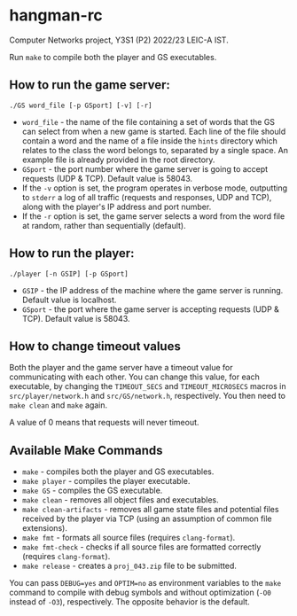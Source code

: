 # hangman-rc

Computer Networks project, Y3S1 (P2) 2022/23 LEIC-A IST.

Run `make` to compile both the player and GS executables.

## How to run the game server:

```
./GS word_file [-p GSport] [-v] [-r]
```

-   `word_file` - the name of the file containing a set of words that the GS can select from when a new game is started. Each line of the file should contain a word and the name of a file inside the `hints` directory which relates to the class the word belongs to, separated by a single space. An example file is already provided in the root directory.
-   `GSport` - the port number where the game server is going to accept requests (UDP & TCP). Default value is 58043.
-   If the `-v` option is set, the program operates in verbose mode, outputting to `stderr` a log of all traffic (requests and responses, UDP and TCP), along with the player's IP address and port number.
-   If the `-r` option is set, the game server selects a word from the word file at random, rather than sequentially (default).

## How to run the player:

```
./player [-n GSIP] [-p GSport]
```

-   `GSIP` - the IP address of the machine where the game server is running. Default value is localhost.
-   `GSport` - the port where the game server is accepting requests (UDP & TCP). Default value is 58043.

## How to change timeout values

Both the player and the game server have a timeout value for communicating with each other. You can change this value, for each executable, by changing the `TIMEOUT_SECS` and `TIMEOUT_MICROSECS` macros in `src/player/network.h` and `src/GS/network.h`, respectively. You then need to `make clean` and `make` again.

A value of 0 means that requests will never timeout.

## Available Make Commands

-   `make` - compiles both the player and GS executables.
-   `make player` - compiles the player executable.
-   `make GS` - compiles the GS executable.
-   `make clean` - removes all object files and executables.
-   `make clean-artifacts` - removes all game state files and potential files received by the player via TCP (using an assumption of common file extensions).
-   `make fmt` - formats all source files (requires `clang-format`).
-   `make fmt-check` - checks if all source files are formatted correctly (requires `clang-format`).
-   `make release` - creates a `proj_043.zip` file to be submitted.

You can pass `DEBUG=yes` and `OPTIM=no` as environment variables to the `make` command to compile with debug symbols and without optimization (`-O0` instead of `-O3`), respectively. The opposite behavior is the default.
